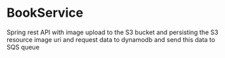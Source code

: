 # BookService
Spring rest API with image upload to the S3 bucket and persisting the S3 resource image uri and request data to dynamodb and send this data to SQS queue
